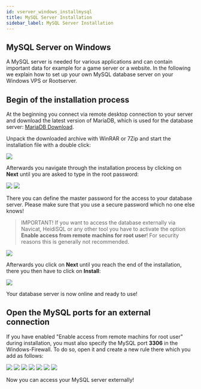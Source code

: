 ```yaml
---
id: vserver_windows_installmysql
title: MySQL Server Installation
sidebar_label: MySQL Server Installation
---
```


## MySQL Server on Windows

A MySQL server is needed for various applications and can contain important data for example for a game server or a website. In the following we explain how to set up your own MySQL database server on your Windows VPS or Rootserver.



## Begin of the installation process

At the beginning you connect via remote desktop connection to your server and download the latest version of MariaDB, which is used for the database server: [MariaDB Download](https://native-network.net/downloads/download/895/). 

Unpack the downloaded archive with WinRAR or 7Zip and start the installation file with a double click: 

![](https://screensaver01.zap-hosting.com/index.php/s/rZ5bspccMfJQSRJ/preview)

Afterwards you navigate through the installation process by clicking on **Next** until you are asked to type in the root password:

![](https://screensaver01.zap-hosting.com/index.php/s/Kk2N3ppEEzScnmC/preview)
![](https://screensaver01.zap-hosting.com/index.php/s/ZPRYf5A452oQfFA/preview)

There you can define the master password for the access to your database server. Please make sure that you use a secure password which no one else knows!

> IMPORTANT! If you want to access the database externally via Navicat, HeidiSQL or any other tool you have to activate the option **Enable access from remote machins for root user**! For security reasons this is generally not recommended.

![](https://screensaver01.zap-hosting.com/index.php/s/5DckzRf9mwiSFyX/preview)

Afterwards you click on **Next** until you reach the end of the installation, there you then have to click on **Install**:

![](https://screensaver01.zap-hosting.com/index.php/s/f6z9jsEmzWNkpcQ/preview)

Your database server is now online and ready to use!

## Open the MySQL ports for an external connection

If you have enabled "Enable access from remote machins for root user" during installation, you must also specify the MySQL port **3306** in the 
Windows-Firewall. To do so, open it and create a new rule there which you add as follows:

![](https://screensaver01.zap-hosting.com/index.php/s/iXGXjN4n8aLJC85/preview)
![](https://screensaver01.zap-hosting.com/index.php/s/EAFCAnSWxLzFa6b/preview)
![](https://screensaver01.zap-hosting.com/index.php/s/8MCrX4Xqf4KTa7f/preview)
![](https://screensaver01.zap-hosting.com/index.php/s/DcDkjR5zW6HAB53/preview)
![](https://screensaver01.zap-hosting.com/index.php/s/PPgJbFTap4BoXGK/preview)
![](https://screensaver01.zap-hosting.com/index.php/s/MtKgLoqWgRxWnAJ/preview)
![](https://screensaver01.zap-hosting.com/index.php/s/wnzr2RDTJbwPaWA/preview)

Now you can access your MySQL server externally!
